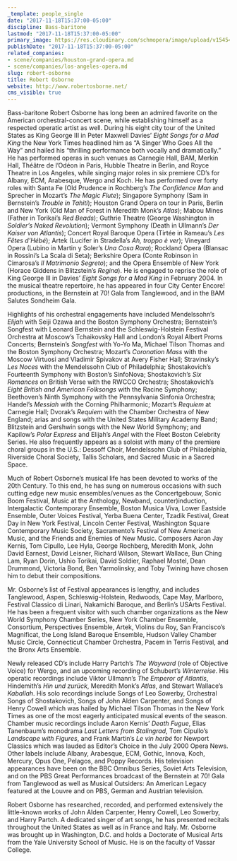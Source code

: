 ```yaml
---
_template: people_single
date: "2017-11-18T15:37:00-05:00"
discipline: Bass-baritone
lastmod: "2017-11-18T15:37:00-05:00"
primary_image: https://res.cloudinary.com/schmopera/image/upload/v1545409169/media/webhook-uploads/1511037165852/robertosborne180.jpg.jpg
publishDate: "2017-11-18T15:37:00-05:00"
related_companies:
- scene/companies/houston-grand-opera.md
- scene/companies/los-angeles-opera.md
slug: robert-osborne
title: Robert Osborne
website: http://www.robertosborne.net/
cms_visible: true
---
```


Bass-baritone Robert Osborne has long been an admired favorite on the American orchestral-concert scene, while establishing himself as a respected operatic artist as well. During his eight city tour of the United States as King George III in Peter Maxwell Davies’ *Eight Songs for a Mad King* the New York Times headlined him as “A Singer Who Goes All the Way” and hailed his “thrilling performance both vocally and dramatically.” He has performed operas in such venues as Carnegie Hall, BAM, Merkin Hall, Théâtre de l’Odéon in Paris, Hubble Theatre in Berlin, and Royce Theatre in Los Angeles, while singing major roles in six premiere CD’s for Albany, ECM, Arabesque, Wergo and Koch. He has performed over forty roles with Santa Fe (Old Prudence in Rochberg’s *The Confidence Man* and Sprecher in Mozart’s *The Magic Flute*); Singapore Symphony (Sam in Bernstein’s *Trouble in Tahiti*); Houston Grand Opera on tour in Paris, Berlin and New York (Old Man of Forest in Meredith Monk’s *Atlas*); Mabou Mines (Father in Torikai’s *Red Beads*); Guthrie Theatre (George Washington in *Soldier’s Naked Revolution*); Vermont Symphony (Death in Ullmann’s *Der Kaiser von Atlantis*); Concert Royal Baroque Opera (Tirtée in Rameau’s *Les Fêtes d’Hébé*); Artek (Lucifer in Stradella’s *Ah, troppo è ver*); Vineyard Opera (Lubino in Martin y Soler’s *Una Cosa Rara*); Rockland Opera (Blansac in Rossini’s La Scala di Seta); Berkshire Opera (Conte Robinson in Cimarosa’s *Il Matrimonio Segreto*); and the Opera Ensemble of New York (Horace Giddens in Blitzstein’s *Regina*). He is engaged to reprise the role of King George III in Davies’ *Eight Songs for a Mad King* in February 2004. In the musical theatre repertoire, he has appeared in four City Center Encore! productions, in the Bernstein at 70! Gala from Tanglewood, and in the BAM Salutes Sondheim Gala.

Highlights of his orchestral engagements have included Mendelssohn’s *Elijah* with Seiji Ozawa and the Boston Symphony Orchestra; Bernstein’s Songfest with Leonard Bernstein and the Schleswig-Holstein Festival Orchestra at Moscow’s Tchaikovsky Hall and London’s Royal Albert Proms Concerts; Bernstein’s *Songfest* with Yo-Yo Ma, Michael Tilson Thomas and the Boston Symphony Orchestra; Mozart’s *Coronation Mass* with the Moscow Virtuosi and Vladimir Spivakov at Avery Fisher Hall; Stravinsky’s *Les Noces* with the Mendelssohn Club of Philadelphia; Shostakovich’s Fourteenth Symphony with Boston’s SinfoNova; Shostakovich’s *Six Romances* on British Verse with the RWCCO Orchestra; Shostakovich’s *Eight British and American Folksongs* with the Racine Symphony; Beethoven’s Ninth Symphony with the Pennsylvania Sinfonia Orchestra; Handel’s *Messiah* with the Corning Philharmonic; Mozart’s *Requiem* at Carnegie Hall; Dvorak’s *Requiem* with the Chamber Orchestra of New England; arias and songs with the United States Military Academy Band; Blitzstein and Gershwin songs with the New World Symphony; and Kapilow’s *Polar Express* and Elijah’s *Angel* with the Fleet Boston Celebrity Series. He also frequently appears as a soloist with many of the premiere choral groups in the U.S.: Dessoff Choir, Mendelssohn Club of Philadelphia, Riverside Choral Society, Tallis Scholars, and Sacred Music in a Sacred Space.

Much of Robert Osborne’s musical life has been devoted to works of the 20th Century. To this end, he has sung on numerous occasions with such cutting edge new music ensembles/venues as the Concertgebouw, Sonic Boom Festival, Music at the Anthology, Newband, counter)induction, Intergalactic Contemporary Ensemble, Boston Musica Viva, Lower Eastside Ensemble, Outer Voices Festival, Yerba Buena Center, Tzadik Festival, Great Day in New York Festival, Lincoln Center Festival, Washington Square Contemporary Music Society, Sacramento’s Festival of New American Music, and the Friends and Enemies of New Music. Composers Aaron Jay Kernis, Tom Cipullo, Lee Hyla, George Rochberg, Meredith Monk, John David Earnest, David Leisner, Richard Wilson, Stewart Wallace, Bun Ching Lam, Ryan Dorin, Ushio Torikai, David Soldier, Raphael Mostel, Dean Drummond, Victoria Bond, Ben Yarmolinsky, and Toby Twining have chosen him to debut their compositions.

Mr. Osborne’s list of Festival appearances is lengthy, and includes Tanglewood, Aspen, Schleswig-Holstein, Redwoods, Cape May, Marlboro, Festival Classico di Linari, Nakamichi Baroque, and Berlin’s USArts Festival. He has been a frequent visitor with such chamber organizations as the New World Symphony Chamber Series, New York Chamber Ensemble, Consortium, Perspectives Ensemble, Artek, Violins du Roy, San Francisco’s Magnificat, the Long Island Baroque Ensemble, Hudson Valley Chamber Music Circle, Connecticut Chamber Orchestra, Pacem in Terris Festival, and the Bronx Arts Ensemble.

Newly released CD’s include Harry Partch’s *The Wayward* (role of Objective Voice) for Wergo, and an upcoming recording of Schubert’s *Winterreise*. His operatic recordings include Viktor Ullmann’s *The Emperor of Atlantis*, Hindemith’s *Hin und zurück*, Meredith Monk’s *Atlas*, and Stewart Wallace’s *Kaballah*. His solo recordings include Songs of Leo Sowerby, Orchestral Songs of Shostakovich, Songs of John Alden Carpenter, and Songs of Henry Cowell which was hailed by Michael Tilson Thomas in the New York Times as one of the most eagerly anticipated musical events of the season. Chamber music recordings include Aaron Kernis’ *Death Fugue*, Elias Tanenbaum’s monodrama *Last Letters from Stalingrad*, Tom Cipullo’s *Landscape with Figures*, and Frank Martin’s *Le vin herbé* for Newport Classics which was lauded as Editor’s Choice in the July 2000 Opera News. Other labels include Albany, Arabesque, ECM, Gothic, Innova, Koch, Mercury, Opus One, Pelagos, and Poppy Records. His television appearances have been on the BBC Omnibus Series, Soviet Arts Television, and on the PBS Great Performances broadcast of the Bernstein at 70! Gala from Tanglewood as well as Musical Outsiders: An American Legacy featured at the Louvre and on PBS, German and Austrian television.

Robert Osborne has researched, recorded, and performed extensively the little-known works of John Alden Carpenter, Henry Cowell, Leo Sowerby, and Harry Partch. A dedicated singer of art songs, he has presented recitals throughout the United States as well as in France and Italy. Mr. Osborne was brought up in Washington, D.C. and holds a Doctorate of Musical Arts from the Yale University School of Music. He is on the faculty of Vassar College.
